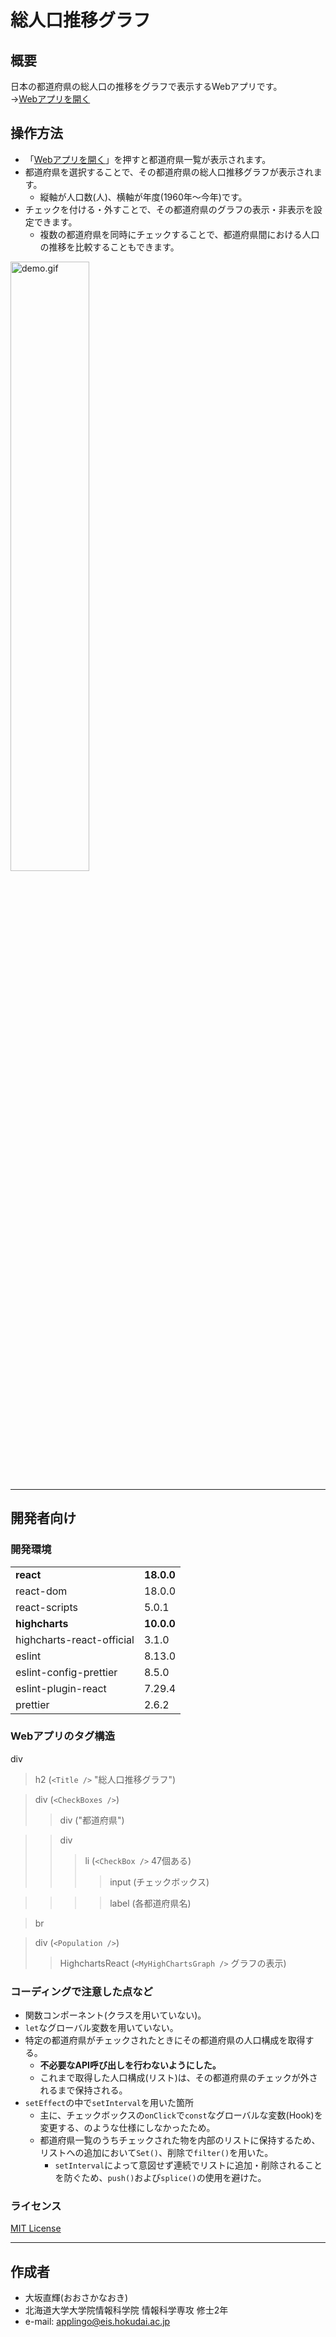# 総人口推移グラフ


## 概要
日本の都道府県の総人口の推移をグラフで表示するWebアプリです。  
→[Webアプリを開く](https://apln-n.github.io/pages/yumemi-codingtest-React/)  

## 操作方法
- 「[Webアプリを開く](https://apln-n.github.io/pages/yumemi-codingtest-React/)」を押すと都道府県一覧が表示されます。
- 都道府県を選択することで、その都道府県の総人口推移グラフが表示されます。
	- 縦軸が人口数(人)、横軸が年度(1960年～今年)です。
- チェックを付ける・外すことで、その都道府県のグラフの表示・非表示を設定できます。
	- 複数の都道府県を同時にチェックすることで、都道府県間における人口の推移を比較することもできます。

<img src="demo.gif" width="50%" alt="demo.gif">

---
## 開発者向け
### 開発環境

|                           |            |
|---------------------------|------------|
| **react**                 | **18.0.0** |
| react-dom                 | 18.0.0     |
| react-scripts             | 5.0.1      |
| **highcharts**            | **10.0.0** |
| highcharts-react-official | 3.1.0      |
| eslint                    | 8.13.0     |
| eslint-config-prettier    | 8.5.0      |
| eslint-plugin-react       | 7.29.4     |
| prettier                  | 2.6.2      |


### Webアプリのタグ構造
 div
> h2 (`<Title />` "総人口推移グラフ")

> div (`<CheckBoxes />`)
>> div ("都道府県")

>> div
>>> li (`<CheckBox />` 47個ある)
>>>> input (チェックボックス)

>>>> label (各都道府県名)

> br

> div (`<Population />`)
>> HighchartsReact (`<MyHighChartsGraph />` グラフの表示)

### コーディングで注意した点など
- 関数コンポーネント(クラスを用いていない)。
- `let`なグローバル変数を用いていない。
- 特定の都道府県がチェックされたときにその都道府県の人口構成を取得する。
	- **不必要なAPI呼び出しを行わないようにした。**
	- これまで取得した人口構成(リスト)は、その都道府県のチェックが外されるまで保持される。
- `setEffect`の中で`setInterval`を用いた箇所
	- 主に、チェックボックスの`onClick`で`const`なグローバルな変数(Hook)を変更する、のような仕様にしなかったため。
	- 都道府県一覧のうちチェックされた物を内部のリストに保持するため、リストへの追加において`Set()`、削除で`filter()`を用いた。
		- `setInterval`によって意図せず連続でリストに追加・削除されることを防ぐため、`push()`および`splice()`の使用を避けた。

### ライセンス
[MIT License](https://github.com/apln-n/yumemi-codingtest-React/blob/main/LICENSE)

---
## 作成者
- 大坂直輝(おおさかなおき)
- 北海道大学大学院情報科学院 情報科学専攻 修士2年
- e-mail: applingo@eis.hokudai.ac.jp

